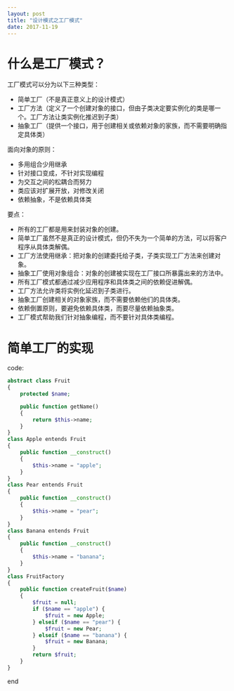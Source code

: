 ```yaml
---
layout: post
title: "设计模式之工厂模式"
date: 2017-11-19
---
```


# 什么是工厂模式？ #
工厂模式可以分为以下三种类型：
*   简单工厂（不是真正意义上的设计模式）
*   工厂方法（定义了一个创建对象的接口，但由子类决定要实例化的类是哪一个。工厂方法让类实例化推迟到子类）
*   抽象工厂（提供一个接口，用于创建相关或依赖对象的家族，而不需要明确指定具体类）

面向对象的原则：
*   多用组合少用继承
*   针对接口变成，不针对实现编程
*   为交互之间的松耦合而努力
*   类应该对扩展开放，对修改关闭
*   依赖抽象，不是依赖具体类

要点：
*   所有的工厂都是用来封装对象的创建。
*   简单工厂虽然不是真正的设计模式，但仍不失为一个简单的方法，可以将客户程序从具体类解偶。
*   工厂方法使用继承：把对象的创建委托给子类，子类实现工厂方法来创建对象。
*   抽象工厂使用对象组合：对象的创建被实现在工厂接口所暴露出来的方法中。
*   所有工厂模式都通过减少应用程序和具体类之间的依赖促进解偶。
*   工厂方法允许类将实例化延迟到子类进行。
*   抽象工厂创建相关的对象家族，而不需要依赖他们的具体类。
*   依赖倒置原则，要避免依赖具体类，而要尽量依赖抽象类。
*   工厂模式帮助我们针对抽象编程，而不要针对具体类编程。

# 简单工厂的实现 #
code:
```php
abstract class Fruit
{
    protected $name;

    public function getName()
    {
        return $this->name;
    }
}
class Apple entends Fruit
{
    public function __construct()
    {
        $this->name = "apple";
    }
}
class Pear entends Fruit
{
    public function __construct()
    {
        $this->name = "pear";
    }
}
class Banana entends Fruit
{
    public function __construct()
    {
        $this->name = "banana";
    }
}
class FruitFactory
{
    public function createFruit($name)
    {
        $fruit = null;
        if ($name == "apple") {
            $fruit = new Apple;
        } elseif ($name == "pear") {
            $fruit = new Pear;
        } elseif ($name == "banana") {
            $fruit = new Banana;
        }
        return $fruit;
    }
}
```
end
